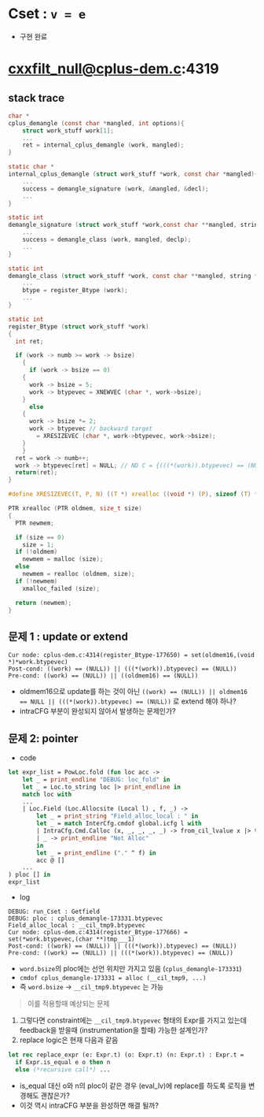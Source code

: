 # Cset : `v = e`
- 구현 완료

# cxxfilt_null@cplus-dem.c:4319
## stack trace
``` c
char *
cplus_demangle (const char *mangled, int options){
    struct work_stuff work[1];
    ...
    ret = internal_cplus_demangle (work, mangled);
}

static char *
internal_cplus_demangle (struct work_stuff *work, const char *mangled){
    ...
    success = demangle_signature (work, &mangled, &decl);
    ...
}

static int
demangle_signature (struct work_stuff *work,const char **mangled, string *declp){
    ...
    success = demangle_class (work, mangled, declp);
    ...
}

static int
demangle_class (struct work_stuff *work, const char **mangled, string *declp){
    ...
    btype = register_Btype (work);
    ...
}

static int
register_Btype (struct work_stuff *work)
{
  int ret;

  if (work -> numb >= work -> bsize)
    {
      if (work -> bsize == 0)
	{
	  work -> bsize = 5;
	  work -> btypevec = XNEWVEC (char *, work->bsize);
	}
      else
	{
	  work -> bsize *= 2;
	  work -> btypevec // backward target
	    = XRESIZEVEC (char *, work->btypevec, work->bsize);        
	}
    }
  ret = work -> numb++;
  work -> btypevec[ret] = NULL; // ND C = {(((*(work)).btypevec) == (NULL))}
  return(ret);
}

#define XRESIZEVEC(T, P, N)	((T *) xrealloc ((void *) (P), sizeof (T) * (N)))

PTR xrealloc (PTR oldmem, size_t size)
{
  PTR newmem;

  if (size == 0)
    size = 1;
  if (!oldmem)
    newmem = malloc (size);
  else
    newmem = realloc (oldmem, size);
  if (!newmem)
    xmalloc_failed (size);

  return (newmem);
}

```


## 문제 1 : update or extend
``` log
Cur node: cplus-dem.c:4314(register_Btype-177650) = set(oldmem16,(void *)*work.btypevec)
Post-cond: ((work) == (NULL)) || (((*(work)).btypevec) == (NULL))
Pre-cond: ((work) == (NULL)) || ((oldmem16) == (NULL))
```
- oldmem16으로 update를 하는 것이 아닌 `((work) == (NULL)) || oldmem16 == NULL || (((*(work)).btypevec) == (NULL))` 로 extend 해야 하나?
- intraCFG 부분이 완성되지 않아서 발생하는 문제인가?

## 문제 2: pointer
- code
``` ocaml
let expr_list = PowLoc.fold (fun loc acc ->
    let _ = print_endline "DEBUG: loc_fold" in
    let _ = Loc.to_string loc |> print_endline in
    match loc with
    ...
    | Loc.Field (Loc.Allocsite (Local l) , f, _) ->
        let _ = print_string "Field_alloc_local : " in
        let _ = match InterCfg.cmdof global.icfg l with
        | IntraCfg.Cmd.Calloc (x, _, _, _, _) -> from_cil_lvalue x |> to_string |> print_string
        | _ -> print_endline "Not Alloc"
        in
        let _ = print_endline ("." ^ f) in
        acc @ []
    ...
) ploc [] in
expr_list
```
- log
``` log
DEBUG: run_Cset : Getfield 
DEBUG: ploc : cplus_demangle-173331.btypevec
Field_alloc_local : __cil_tmp9.btypevec
Cur node: cplus-dem.c:4314(register_Btype-177666) = set(*work.btypevec,(char **)tmp___1)
Post-cond: ((work) == (NULL)) || (((*(work)).btypevec) == (NULL))
Pre-cond: ((work) == (NULL)) || (((*(work)).btypevec) == (NULL))
```
- `word.bsize`의 ploc에는 선언 위치만 가지고 있음 (`cplus_demangle-173331`)
- `cmdof cplus_demangle-173331 = alloc (__cil_tmp9, ...)`
- 즉 `word.bsize` -> `__cil_tmp9.btypevec` 는 가능
> 이를 적용할때 예상되는 문제

1. 그렇다면 constraint에는 `__cil_tmp9.btypevec` 형태의 Expr를 가지고 있는데 feedback을 받을때 (instrumentation을 할때) 가능한 설계인가?
2. replace logic은 현재 다음과 같음
``` ocaml
let rec replace_expr (e: Expr.t) (o: Expr.t) (n: Expr.t) : Expr.t =
  if Expr.is_equal e o then n 
  else (*recursive call*) ...
```
- is_equal 대신 o와 n의 ploc이 같은 경우 (eval_lv)에 replace를 하도록 로직을 변경해도 괜찮은가?
- 이것 역시 intraCFG 부분을 완성하면 해결 될까?
